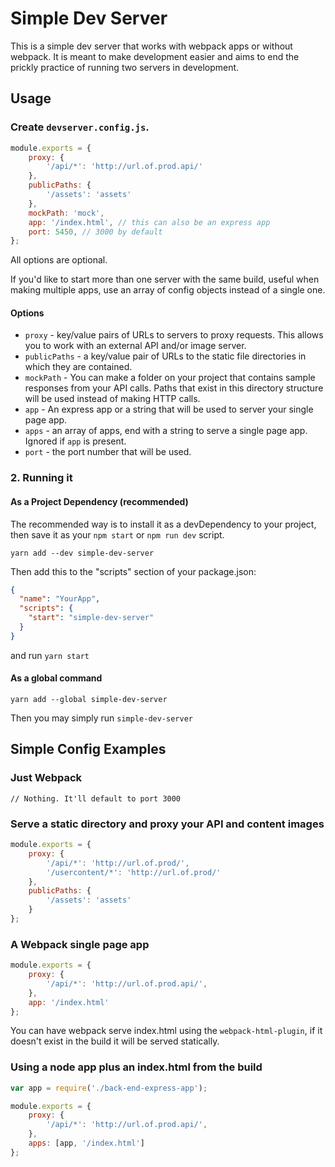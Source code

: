 # Simple Dev Server

This is a simple dev server that works with webpack apps or without webpack. It is meant to make development easier and aims to end the prickly practice of running two servers in development.

## Usage 

### Create `devserver.config.js`.

```javascript
module.exports = {
	proxy: {
		'/api/*': 'http://url.of.prod.api/'
	},
	publicPaths: {
		'/assets': 'assets'
	},
	mockPath: 'mock',
	app: '/index.html', // this can also be an express app
	port: 5450, // 3000 by default
};

```

All options are optional.

If you'd like to start more than one server with the same build, useful when making multiple apps, use an array of config objects instead of a single one.

#### Options

* `proxy` - key/value pairs of URLs to servers to proxy requests. This allows you to work with an external API and/or image server.
* `publicPaths` - a key/value pair of URLs to the static file directories in which they are contained.
* `mockPath` - You can make a folder on your project that contains sample responses from your API calls. Paths that exist in this directory structure will be used instead of making HTTP calls.
* `app` - An express app or a string that will be used to server your single page app.
* `apps` - an array of apps, end with a string to serve a single page app. Ignored if `app` is present.
* `port` - the port number that will be used.

### 2. Running it

#### As a Project Dependency (recommended)

The recommended way is to install it as a devDependency to your project, then save it as your `npm start` or `npm run dev` script.

```
yarn add --dev simple-dev-server
```

Then add this to the "scripts" section of your package.json:
```json
{
  "name": "YourApp",
  "scripts": {
    "start": "simple-dev-server"
  }
}
```

and run `yarn start`

#### As a global command

```
yarn add --global simple-dev-server
```

Then you may simply run `simple-dev-server`

## Simple Config Examples

### Just Webpack
```
// Nothing. It'll default to port 3000
```

### Serve a static directory and proxy your API and content images
```javascript
module.exports = {
	proxy: {
		'/api/*': 'http://url.of.prod/',
		'/usercontent/*': 'http://url.of.prod/'
	},
	publicPaths: {
		'/assets': 'assets'
	}
};
```

### A Webpack single page app
```javascript
module.exports = {
	proxy: {
		'/api/*': 'http://url.of.prod.api/',
	},
	app: '/index.html'
};
```
You can have webpack serve index.html using the `webpack-html-plugin`, if it doesn't exist in the build it will be served statically.

### Using a node app plus an index.html from the build
```javascript
var app = require('./back-end-express-app');

module.exports = {
	proxy: {
		'/api/*': 'http://url.of.prod.api/',
	},
	apps: [app, '/index.html']
};
```


